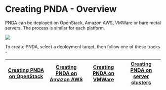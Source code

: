 # Creating PNDA - Overview

PNDA can be deployed on OpenStack, Amazon AWS, VMWare or bare metal servers. The process is similar for each platform.

![](PNDA-overview.jpg)

To create PNDA, select a deployment target, then follow one of these tracks -

|[Creating PNDA on OpenStack](openstack/PREPARE.md)|[Creating PNDA on Amazon AWS](aws/PREPARE.md)|[Creating PNDA on VMWare](vmware/PREPARE.md)|[Creating PNDA on server clusters](server-cluster/PREPARE.md)|
| --- | --- | --- | --- |



